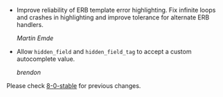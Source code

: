 *   Improve reliability of ERB template error highlighting.
    Fix infinite loops and crashes in highlighting and
    improve tolerance for alternate ERB handlers.

    *Martin Emde*

*   Allow `hidden_field` and `hidden_field_tag` to accept a custom autocomplete value.

    *brendon*

Please check [8-0-stable](https://github.com/rails/rails/blob/8-0-stable/actionview/CHANGELOG.md) for previous changes.
